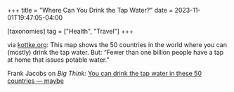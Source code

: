 +++
title = "Where Can You Drink the Tap Water?"
date = 2023-11-01T19:47:05-04:00

[taxonomies]
tag = ["Health", "Travel"]
+++

via [kottke.org](https://botsin.space/@kottke/111335705277559120): This map shows the 50 countries in the world where you can (mostly) drink the tap water. But: “Fewer than one billion people have a tap at home that issues potable water.”

<!-- more -->

Frank Jacobs on _Big Think:_ [You can drink the tap water in these 50 countries — maybe](https://bigthink.com/strange-maps/drink-tap-water-50-countries/)
